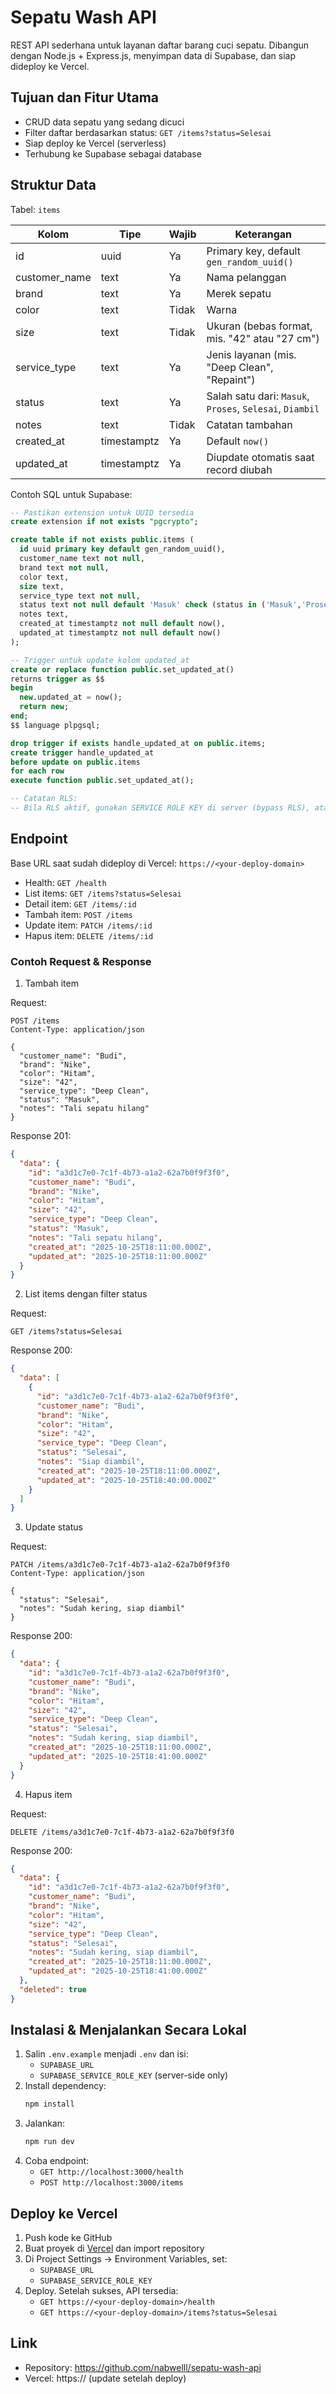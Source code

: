 # Sepatu Wash API

REST API sederhana untuk layanan daftar barang cuci sepatu. Dibangun dengan Node.js + Express.js, menyimpan data di Supabase, dan siap dideploy ke Vercel.

## Tujuan dan Fitur Utama

- CRUD data sepatu yang sedang dicuci
- Filter daftar berdasarkan status: `GET /items?status=Selesai`
- Siap deploy ke Vercel (serverless)
- Terhubung ke Supabase sebagai database

## Struktur Data

Tabel: `items`

| Kolom          | Tipe        | Wajib | Keterangan                                               |
|----------------|-------------|-------|----------------------------------------------------------|
| id             | uuid        | Ya    | Primary key, default `gen_random_uuid()`                 |
| customer_name  | text        | Ya    | Nama pelanggan                                           |
| brand          | text        | Ya    | Merek sepatu                                             |
| color          | text        | Tidak | Warna                                                    |
| size           | text        | Tidak | Ukuran (bebas format, mis. "42" atau "27 cm")           |
| service_type   | text        | Ya    | Jenis layanan (mis. "Deep Clean", "Repaint")            |
| status         | text        | Ya    | Salah satu dari: `Masuk`, `Proses`, `Selesai`, `Diambil` |
| notes          | text        | Tidak | Catatan tambahan                                         |
| created_at     | timestamptz | Ya    | Default `now()`                                          |
| updated_at     | timestamptz | Ya    | Diupdate otomatis saat record diubah                     |

Contoh SQL untuk Supabase:

```sql
-- Pastikan extension untuk UUID tersedia
create extension if not exists "pgcrypto";

create table if not exists public.items (
  id uuid primary key default gen_random_uuid(),
  customer_name text not null,
  brand text not null,
  color text,
  size text,
  service_type text not null,
  status text not null default 'Masuk' check (status in ('Masuk','Proses','Selesai','Diambil')),
  notes text,
  created_at timestamptz not null default now(),
  updated_at timestamptz not null default now()
);

-- Trigger untuk update kolom updated_at
create or replace function public.set_updated_at()
returns trigger as $$
begin
  new.updated_at = now();
  return new;
end;
$$ language plpgsql;

drop trigger if exists handle_updated_at on public.items;
create trigger handle_updated_at
before update on public.items
for each row
execute function public.set_updated_at();

-- Catatan RLS:
-- Bila RLS aktif, gunakan SERVICE ROLE KEY di server (bypass RLS), atau buat kebijakan sesuai kebutuhan.
```

## Endpoint

Base URL saat sudah dideploy di Vercel: `https://<your-deploy-domain>`

- Health: `GET /health`
- List items: `GET /items?status=Selesai`
- Detail item: `GET /items/:id`
- Tambah item: `POST /items`
- Update item: `PATCH /items/:id`
- Hapus item: `DELETE /items/:id`

### Contoh Request & Response

1) Tambah item

Request:
```http
POST /items
Content-Type: application/json

{
  "customer_name": "Budi",
  "brand": "Nike",
  "color": "Hitam",
  "size": "42",
  "service_type": "Deep Clean",
  "status": "Masuk",
  "notes": "Tali sepatu hilang"
}
```

Response 201:
```json
{
  "data": {
    "id": "a3d1c7e0-7c1f-4b73-a1a2-62a7b0f9f3f0",
    "customer_name": "Budi",
    "brand": "Nike",
    "color": "Hitam",
    "size": "42",
    "service_type": "Deep Clean",
    "status": "Masuk",
    "notes": "Tali sepatu hilang",
    "created_at": "2025-10-25T18:11:00.000Z",
    "updated_at": "2025-10-25T18:11:00.000Z"
  }
}
```

2) List items dengan filter status

Request:
```http
GET /items?status=Selesai
```

Response 200:
```json
{
  "data": [
    {
      "id": "a3d1c7e0-7c1f-4b73-a1a2-62a7b0f9f3f0",
      "customer_name": "Budi",
      "brand": "Nike",
      "color": "Hitam",
      "size": "42",
      "service_type": "Deep Clean",
      "status": "Selesai",
      "notes": "Siap diambil",
      "created_at": "2025-10-25T18:11:00.000Z",
      "updated_at": "2025-10-25T18:40:00.000Z"
    }
  ]
}
```

3) Update status

Request:
```http
PATCH /items/a3d1c7e0-7c1f-4b73-a1a2-62a7b0f9f3f0
Content-Type: application/json

{
  "status": "Selesai",
  "notes": "Sudah kering, siap diambil"
}
```

Response 200:
```json
{
  "data": {
    "id": "a3d1c7e0-7c1f-4b73-a1a2-62a7b0f9f3f0",
    "customer_name": "Budi",
    "brand": "Nike",
    "color": "Hitam",
    "size": "42",
    "service_type": "Deep Clean",
    "status": "Selesai",
    "notes": "Sudah kering, siap diambil",
    "created_at": "2025-10-25T18:11:00.000Z",
    "updated_at": "2025-10-25T18:41:00.000Z"
  }
}
```

4) Hapus item

Request:
```http
DELETE /items/a3d1c7e0-7c1f-4b73-a1a2-62a7b0f9f3f0
```

Response 200:
```json
{
  "data": {
    "id": "a3d1c7e0-7c1f-4b73-a1a2-62a7b0f9f3f0",
    "customer_name": "Budi",
    "brand": "Nike",
    "color": "Hitam",
    "size": "42",
    "service_type": "Deep Clean",
    "status": "Selesai",
    "notes": "Sudah kering, siap diambil",
    "created_at": "2025-10-25T18:11:00.000Z",
    "updated_at": "2025-10-25T18:41:00.000Z"
  },
  "deleted": true
}
```

## Instalasi & Menjalankan Secara Lokal

1. Salin `.env.example` menjadi `.env` dan isi:
   - `SUPABASE_URL`
   - `SUPABASE_SERVICE_ROLE_KEY` (server-side only)
2. Install dependency:
   ```bash
   npm install
   ```
3. Jalankan:
   ```bash
   npm run dev
   ```
4. Coba endpoint:
   - `GET http://localhost:3000/health`
   - `POST http://localhost:3000/items`

## Deploy ke Vercel

1. Push kode ke GitHub
2. Buat proyek di [Vercel](https://vercel.com) dan import repository
3. Di Project Settings -> Environment Variables, set:
   - `SUPABASE_URL`
   - `SUPABASE_SERVICE_ROLE_KEY`
4. Deploy. Setelah sukses, API tersedia:
   - `GET https://<your-deploy-domain>/health`
   - `GET https://<your-deploy-domain>/items?status=Selesai`

## Link

- Repository: https://github.com/nabwelll/sepatu-wash-api
- Vercel: https://<your-deploy-domain> (update setelah deploy)
